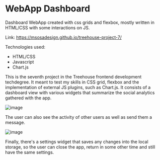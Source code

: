 # WebApp Dashboard
Dashboard WebApp created with css grids and flexbox, mostly written in HTML/CSS with some interactions on JS.

Link: https://msosadesign.github.io/treehouse-project-7/

Technologies used:
* HTML/CSS
* Javascript
* Chart.js

This is the seventh project in the Treehouse frontend development techdegree. It meant to test my skills in CSS grid, flexbox and the implementation of external JS plugins, such as Chart.js. It consists of a dashboard view with various widgets that summarize the social analytics gathered with the app.

![image](https://github.com/msosadesign/treehouse-project-7/assets/59977013/542d74ce-8197-46ac-a14d-297b7d8be7db)

The user can also see the activity of other users as well as send them a message.

![image](https://github.com/msosadesign/treehouse-project-7/assets/59977013/21c0e365-44cb-4478-befa-c0a44197b80d)

Finally, there's a settings widget that saves any changes into the local storage, so the user can close the app, return in some other time and still have the same settings.
